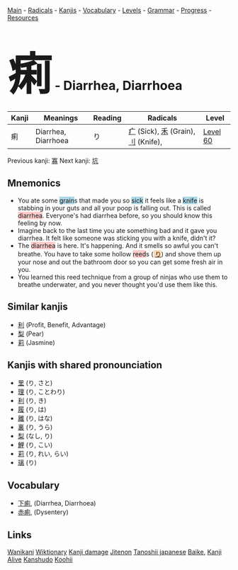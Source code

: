 <style> bigfont {font-size: 100px}</style>
[Main](../README.md) -
[Radicals](../radicals.md) -
[Kanjis](../kanjis.md) -
[Vocabulary](../vocabulary.md) -
[Levels](../levels.md) -
[Grammar](../grammar.md) - 
[Progress](../progress.md) -
[Resources](../resources.md)
# <bigfont> 痢</bigfont> - Diarrhea, Diarrhoea 

| Kanji | Meanings | Reading | Radicals | Level |
| --- | --- | --- | --- | --- |
| 痢 | Diarrhea, Diarrhoea | り | [疒](../radicals/疒.md) (Sick), [禾](../radicals/禾.md) (Grain), [刂](../radicals/刂.md) (Knife),  | [Level 60](../levels/wk_level60.md) |

Previous kanji: [寡](寡.md) Next kanji: [坑](坑.md) 

## Mnemonics
 * You ate some <span style="background-color:#ADD8E6"> grain</span>s that made you so <span style="background-color:#ADD8E6"> sick</span> it feels like a <span style="background-color:#ADD8E6"> knife</span> is stabbing in your guts and all your poop is falling out. This is called <span style="background-color:#ffcccb"> diarrhea</span>. Everyone's had diarrhea before, so you should know this feeling by now.
* Imagine back to the last time you ate something bad and it gave you diarrhea. It felt like someone was sticking you with a knife, didn't it?
* The <span style="background-color:#ffcccb"> diarrhea</span> is here. It's happening. And it smells so awful you can't breathe. You have to take some hollow <span style="background-color:#ffcccb"> reed</span>s (<span style="background-color:#fed8b1"> [り](https://jisho.org/search/り)</span>) and shove them up your nose and out the bathroom door so you can get some fresh air in you.
* You learned this reed technique from a group of ninjas who use them to breathe underwater, and you never thought you'd use them like this.


## Similar kanjis
 * [利](利.md) (Profit, Benefit, Advantage)
* [梨](梨.md) (Pear)
* [莉](莉.md) (Jasmine)



## Kanjis with shared pronounciation
 * [里](里.md) (り, さと)
* [理](理.md) (り, ことわり)
* [利](利.md) (り, き)
* [履](履.md) (り, は)
* [離](離.md) (り, はな)
* [裏](裏.md) (り, うら)
* [梨](梨.md) (なし, り)
* [鯉](鯉.md) (り, こい)
* [莉](莉.md) (り, れい, らい)
* [璃](璃.md) (り)



## Vocabulary
 * [下痢](../vocabulary/痢.md), (Diarrhea, Diarrhoea)
* [赤痢](../vocabulary/痢.md), (Dysentery)




## Links 


[Wanikani](https://www.wanikani.com/kanji/痢)
[Wiktionary](https://en.wiktionary.org/wiki/痢)
[Kanji damage](http://www.kanjidamage.com/kanji/search?utf8=✓&q=痢)
[Jitenon](https://jitenon.com/kanji/痢)
[Tanoshii japanese](https://www.tanoshiijapanese.com/dictionary/kanji.cfm?k=痢)
[Baike](https://baike.baidu.com/item/痢),
[Kanji Alive](https://app.kanjialive.com/痢)
[Kanshudo](https://www.kanshudo.com/searchmn?q=痢)
[Koohii](https://kanji.koohii.com/study/kanji/痢)
